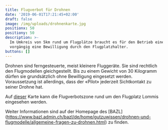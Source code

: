 ```yaml
---
title: Flugverbot für Drohnen
date: '2019-06-01T17:21:45+02:00'
draft: false
image: /img/uploads/drohnenkarte.jpg
positionx: 50
positiony: 50
description: >-
  Im Umkreis von 5km rund um Flugplätze braucht es für den Betrieb einer Drohne
  vorgängig eine Bewilligung durch den Flugplatzhalter.
buttons: []
---
```

Drohnen sind ferngesteuerte, meist kleinere Fluggeräte. Sie sind rechtlich den Flugmodellen gleichgestellt. Bis zu einem Gewicht von 30 Kilogramm dürfen sie grundsätzlich ohne Bewilligung eingesetzt werden. Voraussetzung ist allerdings, dass der «Pilot» jederzeit Sichtkontakt zu seiner Drohne hat.

Auf [dieser](https://www.google.com/maps/d/viewer?mid=1m8mRRQmvtaX8GSnXe6ZEBRCEesd0TjhK&ll=47.52322222650904%2C9.009629051899083&z=13) Karte kann die Flugverbotszone rund um den Flugplatz Lommis eingesehen werden.

Weiter Informationen sind auf der Homepage des [BAZL] (https://www.bazl.admin.ch/bazl/de/home/gutzuwissen/drohnen-und-flugmodelle/allgemeine-fragen-zu-drohnen.html) zu finden.
